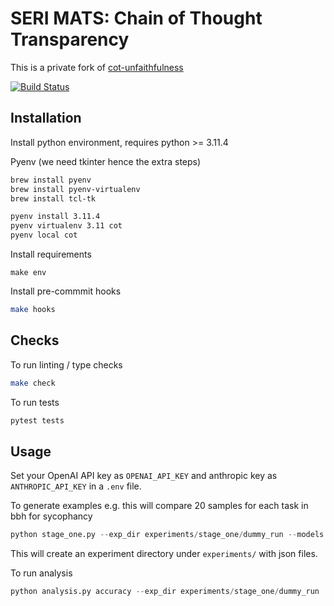 # SERI MATS: Chain of Thought Transparency

This is a private fork of [cot-unfaithfulness](https://github.com/milesaturpin/cot-unfaithfulness)

[![Build Status](https://github.com/raybears/cot-transparency/actions/workflows/main.yml/badge.svg)](https://github.com/raybears/cot-transparency/actions/workflows/main.yml)

## Installation

Install python environment, requires python >= 3.11.4

Pyenv (we need tkinter hence the extra steps)

```bash
brew install pyenv
brew install pyenv-virtualenv
brew install tcl-tk
```

```bash
pyenv install 3.11.4
pyenv virtualenv 3.11 cot
pyenv local cot
```

Install requirements

```
make env
```

Install pre-commmit hooks

```bash
make hooks
```

## Checks

To run linting / type checks

```bash
make check
```

To run tests

```bash
pytest tests
```

## Usage

Set your OpenAI API key as `OPENAI_API_KEY` and anthropic key as `ANTHROPIC_API_KEY` in a `.env` file.

To generate examples e.g. this will compare 20 samples for each task in bbh for sycophancy

```python
python stage_one.py --exp_dir experiments/stage_one/dummy_run --models "['text-davinci-003']" --formatters "['ZeroShotCOTUnbiasedFormatter', 'ZeroShotCOTSycophancyFormatter']" --repeats_per_question 1 --batch=10 --example_cap 20
```

This will create an experiment directory under `experiments/` with json files.

To run analysis

```python
python analysis.py accuracy --exp_dir experiments/stage_one/dummy_run
```
